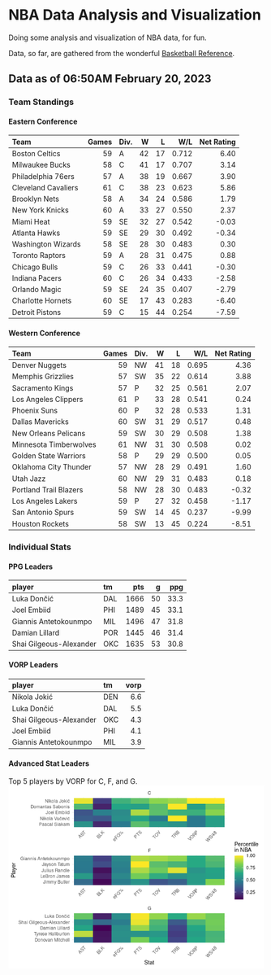 # NBA Data Analysis and Visualization

Doing some analysis and visualization of NBA data, for fun.

Data, so far, are gathered from the wonderful [Basketball
Reference](https://www.basketball-reference.com/).

## Data as of 06:50AM February 20, 2023

### Team Standings

#### Eastern Conference

| Team                | Games | Div. |   W |   L |   W/L | Net Rating |
|:--------------------|------:|:-----|----:|----:|------:|-----------:|
| Boston Celtics      |    59 | A    |  42 |  17 | 0.712 |       6.40 |
| Milwaukee Bucks     |    58 | C    |  41 |  17 | 0.707 |       3.14 |
| Philadelphia 76ers  |    57 | A    |  38 |  19 | 0.667 |       3.90 |
| Cleveland Cavaliers |    61 | C    |  38 |  23 | 0.623 |       5.86 |
| Brooklyn Nets       |    58 | A    |  34 |  24 | 0.586 |       1.79 |
| New York Knicks     |    60 | A    |  33 |  27 | 0.550 |       2.37 |
| Miami Heat          |    59 | SE   |  32 |  27 | 0.542 |      -0.03 |
| Atlanta Hawks       |    59 | SE   |  29 |  30 | 0.492 |      -0.34 |
| Washington Wizards  |    58 | SE   |  28 |  30 | 0.483 |       0.30 |
| Toronto Raptors     |    59 | A    |  28 |  31 | 0.475 |       0.88 |
| Chicago Bulls       |    59 | C    |  26 |  33 | 0.441 |      -0.30 |
| Indiana Pacers      |    60 | C    |  26 |  34 | 0.433 |      -2.58 |
| Orlando Magic       |    59 | SE   |  24 |  35 | 0.407 |      -2.79 |
| Charlotte Hornets   |    60 | SE   |  17 |  43 | 0.283 |      -6.40 |
| Detroit Pistons     |    59 | C    |  15 |  44 | 0.254 |      -7.59 |

#### Western Conference

| Team                   | Games | Div. |   W |   L |   W/L | Net Rating |
|:-----------------------|------:|:-----|----:|----:|------:|-----------:|
| Denver Nuggets         |    59 | NW   |  41 |  18 | 0.695 |       4.36 |
| Memphis Grizzlies      |    57 | SW   |  35 |  22 | 0.614 |       3.88 |
| Sacramento Kings       |    57 | P    |  32 |  25 | 0.561 |       2.07 |
| Los Angeles Clippers   |    61 | P    |  33 |  28 | 0.541 |       0.24 |
| Phoenix Suns           |    60 | P    |  32 |  28 | 0.533 |       1.31 |
| Dallas Mavericks       |    60 | SW   |  31 |  29 | 0.517 |       0.48 |
| New Orleans Pelicans   |    59 | SW   |  30 |  29 | 0.508 |       1.38 |
| Minnesota Timberwolves |    61 | NW   |  31 |  30 | 0.508 |       0.02 |
| Golden State Warriors  |    58 | P    |  29 |  29 | 0.500 |       0.05 |
| Oklahoma City Thunder  |    57 | NW   |  28 |  29 | 0.491 |       1.60 |
| Utah Jazz              |    60 | NW   |  29 |  31 | 0.483 |       0.18 |
| Portland Trail Blazers |    58 | NW   |  28 |  30 | 0.483 |      -0.32 |
| Los Angeles Lakers     |    59 | P    |  27 |  32 | 0.458 |      -1.17 |
| San Antonio Spurs      |    59 | SW   |  14 |  45 | 0.237 |      -9.99 |
| Houston Rockets        |    58 | SW   |  13 |  45 | 0.224 |      -8.51 |

### Individual Stats

#### PPG Leaders

| player                  | tm  |  pts |   g |  ppg |
|:------------------------|:----|-----:|----:|-----:|
| Luka Dončić             | DAL | 1666 |  50 | 33.3 |
| Joel Embiid             | PHI | 1489 |  45 | 33.1 |
| Giannis Antetokounmpo   | MIL | 1496 |  47 | 31.8 |
| Damian Lillard          | POR | 1445 |  46 | 31.4 |
| Shai Gilgeous-Alexander | OKC | 1635 |  53 | 30.8 |

#### VORP Leaders

| player                  | tm  | vorp |
|:------------------------|:----|-----:|
| Nikola Jokić            | DEN |  6.6 |
| Luka Dončić             | DAL |  5.5 |
| Shai Gilgeous-Alexander | OKC |  4.3 |
| Joel Embiid             | PHI |  4.1 |
| Giannis Antetokounmpo   | MIL |  3.9 |

#### Advanced Stat Leaders

Top 5 players by VORP for C, F, and G.
![](README_files/figure-gfm/README-unnamed-chunk-7-1.png)<!-- -->

